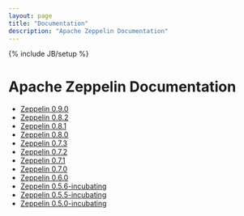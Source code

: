 ```yaml
---
layout: page
title: "Documentation"
description: "Apache Zeppelin Documentation"
---
```

<!--
Licensed under the Apache License, Version 2.0 (the "License");
you may not use this file except in compliance with the License.
You may obtain a copy of the License at

http://www.apache.org/licenses/LICENSE-2.0

Unless required by applicable law or agreed to in writing, software
distributed under the License is distributed on an "AS IS" BASIS,
WITHOUT WARRANTIES OR CONDITIONS OF ANY KIND, either express or implied.
See the License for the specific language governing permissions and
limitations under the License.
-->
{% include JB/setup %}


# Apache Zeppelin Documentation
  * [Zeppelin 0.9.0](docs/0.9.0)
  * [Zeppelin 0.8.2](docs/0.8.2)
  * [Zeppelin 0.8.1](docs/0.8.1)
  * [Zeppelin 0.8.0](docs/0.8.0)
  * [Zeppelin 0.7.3](docs/0.7.3)
  * [Zeppelin 0.7.2](docs/0.7.2)
  * [Zeppelin 0.7.1](docs/0.7.1)
  * [Zeppelin 0.7.0](docs/0.7.0)
  * [Zeppelin 0.6.0](docs/0.6.0)
  * [Zeppelin 0.5.6-incubating](docs/0.5.6-incubating)
  * [Zeppelin 0.5.5-incubating](docs/0.5.5-incubating)
  * [Zeppelin 0.5.0-incubating](docs/0.5.0-incubating)
